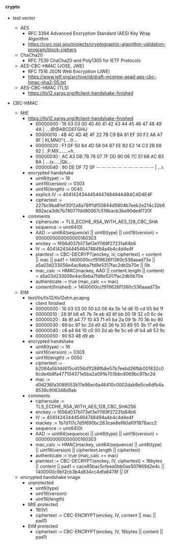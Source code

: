 #### crypto

* test vector
  * AES
    * RFC 3394 Advanced Encryption Standard (AES) Key Wrap Algorithm
    * https://csrc.nist.gov/projects/cryptographic-algorithm-validation-program/block-ciphers
  * ChaCha20
    * RFC 7539 ChaCha20 and Poly1305 for IETF Protocols
  * AES-CBC-HMAC (JOSE, JWE)
    * RFC 7516 JSON Web Encryption (JWE)
    * https://www.ietf.org/archive/id/draft-mcgrew-aead-aes-cbc-hmac-sha2-05.txt
  * AES-CBC-HMAC (TLS)
    * https://tls12.xargs.org/#client-handshake-finished


* CBC-HMAC
  * MtE
    * https://tls12.xargs.org/#client-handshake-finished
      * 00000000 : 16 03 03 00 40 40 41 42 43 44 45 46 47 48 49 4A | ....@@ABCDEFGHIJ
      * 00000010 : 4B 4C 4D 4E 4F 22 7B C9 BA 81 EF 30 F2 A8 A7 8F | KLMNO"{....0....
      * 00000020 : F1 DF 50 84 4D 58 04 B7 EE B2 E2 14 C3 2B 68 92 | ..P.MX.......+h.
      * 00000030 : AC A3 DB 7B 78 07 7F DD 90 06 7C 51 6B AC B3 BA | ...{x.....|Qk...
      * 00000040 : 90 DE DF 72 0F -- -- -- -- -- -- -- -- -- -- -- | ...r.
    * encrypted handshake
      * uint8(type)       := 16
      * uint16(version)   := 0303
      * uint16(length)    := 0040
      * explicit IV       := 404142434445464748494A4B4C4D4E4F
      * ciphertext        := 227bc9ba81ef30f2a8a78ff1df50844d5804b7eeb2e214c32b6892aca3db7b78077fdd90067c516bacb3ba90dedf720f
    * comments
      * ciphersuite       := TLS_ECDHE_RSA_WITH_AES_128_CBC_SHA
      * sequence          := uint64(0)
      * AAD               := uint64(sequence) || uint8(type) || uint16(version) = 0000000000000000160303
      * enckey            := f656d037b173ef3e11169f27231a84b6
      * IV                := 404142434445464748494a4b4c4d4e4f
      * plaintext         := CBC-DECRYPT(enckey, iv, ciphertext) = content || mac || pad1 = 1400000ccf919626f1360c536aaad73a || a5a03d233056e4ac6eba7fd9e5317fac2db5b70e || 0b
      * mac_calc          := HMAC(mackey, AAD || content.length || content) = a5a03d233056e4ac6eba7fd9e5317fac2db5b70e
      * authenticate      := true (mac_calc == mac)
      * content(finished) := 1400000ccf919626f1360c536aaad73a
  * EtM
    * test/tls/tls12/tls12etm.pcapng
      * client finished
      * 00000000 : 16 03 03 00 50 b2 08 4a 5b 1d d6 15 cd 05 6d 1f
      * 00000010 : 28 8f b8 e5 7b 7e eb d2 6f bb 00 18 32 c0 6c de
      * 00000020 : 4b 8f a4 77 10 43 71 e5 ba 2a 09 1b 70 3b bc 80
      * 00000030 : 69 bc 97 bc 2d d0 d2 36 fa 30 89 55 3b 17 e9 6e
      * 00000040 : c6 a4 64 10 c0 00 2d ab 9e 5c e6 df b4 a8 53 9c
      * 00000050 : 90 63 48 d9 ab
    * encrypted handshake
      * uint8(type)     := 16
      * uint16(version) := 0303
      * uint16(length)  := 0050
      * ciphertext      := b2084a5b1dd615cd056d1f288fb8e57b7eebd26fbb001832c06cde4b8fa477104371e5ba2a091b703bbc8069bc97bc2d
      * mac             := d0d236fa3089553b17e96ec6a46410c0002dab9e5ce6dfb4a8539c906348d9ab
    * comments
      * ciphersuite     := TLS_ECDHE_RSA_WITH_AES_128_CBC_SHA256
      * enckey          := f656d037b173ef3e11169f27231a84b6
      * IV              := 404142434445464748494a4b4c4d4e4f
      * mackey          := 1b7d117c7d5f690bc263cae8ef60af0f1878acc2
      * sequence        := uint64(0)
      * AAD             := uint64(sequence) || uint8(type) || uint16(version) = 0000000000000000160303
      * mac_calc        := HMAC(mackey, uint64(sequence) || uint8(type) || uint16(version) || ciphertext.length || ciphertext)
      * authenticate    := true (mac_calc == mac)
      * plaintext       := CBC-DECRYPT(enckey, IV, ciphertext) = 16bytes || content || pad1 = cace85bac5cfeea0bb0ae507869d2e4c || 1400000c9bf2cb3b4a834cc4dfa8478f || 0f
  * encrypted handshake image
    * unprotected
      * uint8(type)
      * uint16(version)
      * uint16(length)
    * MtE protected
      * 16(IV)
      * ciphertext := CBC-ENCRYPT(enckey, IV, content || mac || pad1)
    * EtM protected
      * ciphertext := CBC-ENCRYPT(enckey, IV, 16bytes || content || pad1)
